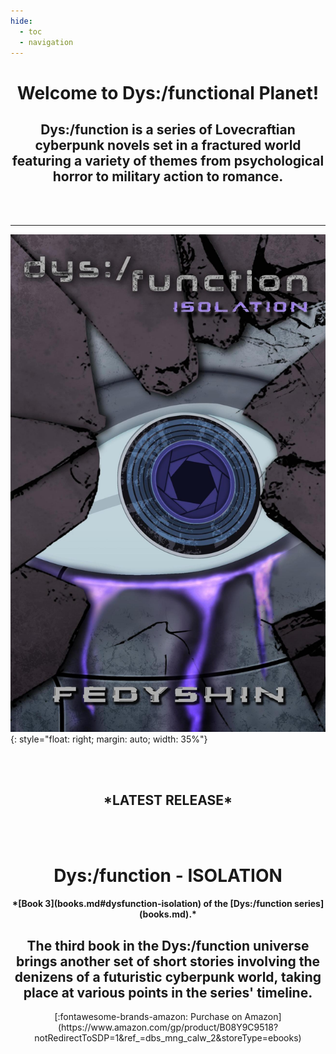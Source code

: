 ```yaml
---
hide:
  - toc
  - navigation
---
```

 
<center> <h1>Welcome to Dys:/functional Planet!</h1> </center>

<center> <h2>Dys:/function is a series of Lovecraftian cyberpunk novels set in a fractured world featuring a variety of themes from psychological horror to military action to romance. </h2> </center>

<br/><br/>

---

![image](isolation_cover.jpg){: style="float: right; margin: auto; width: 35%"}

<br/><br/>

<center> <h2>*LATEST RELEASE*</h2> </center>

<br/><br/>

<center> <h1>Dys:/function - ISOLATION</h1> </center>

<center> <h4>*[Book 3](books.md#dysfunction-isolation) of the [Dys:/function series](books.md).*</h4> </center>

<center> <h2> The third book in the Dys:/function universe brings another set of short stories involving the denizens of a futuristic cyberpunk world, taking place at various points in the series' timeline. </h2> <center>

<center> [:fontawesome-brands-amazon: Purchase on Amazon](https://www.amazon.com/gp/product/B08Y9C9518?notRedirectToSDP=1&ref_=dbs_mng_calw_2&storeType=ebooks) </center>
